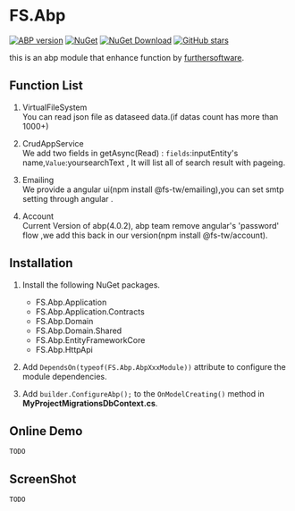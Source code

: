 # FS.Abp
[![ABP version](https://img.shields.io/badge/dynamic/xml?style=flat-square&color=yellow&label=abp&query=%2F%2FProject%2FPropertyGroup%2FAbpVersion&url=https%3A%2F%2Fraw.githubusercontent.com%2Ffs-tw%2FFS.Abp%2Fdevelop%2Fcommon.props)](https://abp.io)
[![NuGet](https://img.shields.io/nuget/v/FS.Abp.Domain.Shared.svg?style=flat-square)](https://www.nuget.org/packages/FS.Abp.Domain.Shared)
[![NuGet Download](https://img.shields.io/nuget/dt/FS.Abp.Domain.Shared.svg?style=flat-square)](https://www.nuget.org/packages/FS.Abp.Domain.Shared)
[![GitHub stars](https://img.shields.io/github/stars/fs-tw/FS.Abp?style=social)](https://www.github.com/FurtherSoftware/FS.Abp)


this is an abp module that enhance function by [furthersoftware](http:www.furthersoftware.com.tw).

## Function List
1. VirtualFileSystem  
You can read json file as dataseed data.(if datas count has more than 1000+)  

2. CrudAppService  
We add two fields in getAsync(Read) : `fields`:inputEntity's name,`Value`:yoursearchText , It will list all of search result with pageing.     

3. Emailing  
We provide a angular ui(npm install @fs-tw/emailing),you can set smtp setting through angular .  

4. Account  
Current Version of abp(4.0.2), abp team remove angular's 'password' flow ,we add this back in our version(npm install @fs-tw/account).

## Installation
1. Install the following NuGet packages.  
    * FS.Abp.Application
    * FS.Abp.Application.Contracts
    * FS.Abp.Domain
    * FS.Abp.Domain.Shared
    * FS.Abp.EntityFrameworkCore
    * FS.Abp.HttpApi
    
2. Add `DependsOn(typeof(FS.Abp.AbpXxxModule))` attribute to configure the module dependencies.  
3. Add `builder.ConfigureAbp();` to the `OnModelCreating()` method in **MyProjectMigrationsDbContext.cs**.  

## Online Demo
`TODO`

## ScreenShot 
`TODO`














